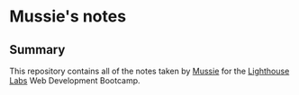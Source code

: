 # Mussie's notes
## Summary 
This repository contains all of the notes taken by [Mussie](https://github.com/mussiearaya/lighthouse-web-notes) for the [Lighthouse Labs](https://www.lighthouselabs.ca/) Web Development Bootcamp.
